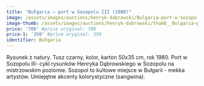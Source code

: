 ```yaml
---
title: "Bułgaria – port w Sozopolu III (1980)"
image: /assets/images/auctions/henryk-dabrowski/Bulgaria–port-w-Sozopolu-III-(1980).jpg
image-thumb: /assets/images/auctions/henryk-dabrowski/thumb__Bulgaria–port-w-Sozopolu-III-(1980).jpg
price: '700' #price oryginal: 700
price-1: '350' #price oryginal: 350
identifier: Bułgaria
---
```


Rysunek z natury. Tusz czarny, kolor, karton 50x35 cm, rok 1980. Port w Sozopolu III- cykl rysunków Henryka Dąbrowskiego w Sozopolu na mistrzowskim poziomie. Sozopol to kultowe miejsce w Bułgarii - mekka artystów. Umiejętne akcenty kolorystyczne (sangwina).